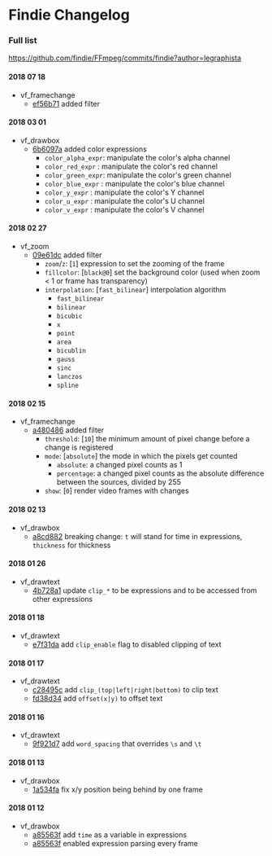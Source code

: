 # Findie Changelog

### Full list
https://github.com/findie/FFmpeg/commits/findie?author=legraphista

#### 2018 07 18

- vf_framechange
    - [ef56b71](https://github.com/findie/FFmpeg/commit/ef56b71961800b1df2b7e73205481ac01f8d92f2) added filter

#### 2018 03 01

- vf_drawbox
    - [6b6097a](https://github.com/findie/FFmpeg/commit/6b6097a04660ea7d433415e23e8a3acf30d49a42) added color expressions 
        - `color_alpha_expr`: manipulate the color's alpha channel
        - `color_red_expr`  : manipulate the color's red channel
        - `color_green_expr`: manipulate the color's green channel
        - `color_blue_expr` : manipulate the color's blue channel
        - `color_y_expr`    : manipulate the color's Y channel
        - `color_u_expr`    : manipulate the color's U channel
        - `color_v_expr`    : manipulate the color's V channel

#### 2018 02 27

- vf_zoom
    - [09e61dc](https://github.com/findie/FFmpeg/commit/09e61dc1f9091b0dee476a8d5c0124532895e066) added filter
        - `zoom`/`z`: [`1`] expression to set the zooming of the frame
        - `fillcolor`: [`black@0`] set the background color (used when zoom < 1 or frame has transparency)
        - `interpolation`: [`fast_bilinear`] interpolation algorithm
            - `fast_bilinear` 
            - `bilinear` 
            - `bicubic` 
            - `x` 
            - `point` 
            - `area` 
            - `bicublin` 
            - `gauss` 
            - `sinc` 
            - `lanczos` 
            - `spline` 

#### 2018 02 15 
    
- vf_framechange
    - [a480486](https://github.com/findie/FFmpeg/commit/a480486c79d0e7f24ff7e343a912a48bf76628ab) added filter
        - `threshold`: [`10`] the minimum amount of pixel change before a change is registered
        - `mode`: [`absolute`] the mode in which the pixels get counted
            - `absolute`: a changed pixel counts as 1
            - `percentage`: a changed pixel counts as the absolute difference between the sources, divided by 255
        - `show`: [`0`] render video frames with changes    

#### 2018 02 13

- vf_drawbox
    - [a8cd882](https://github.com/findie/FFmpeg/commit/a8cd88258b2691dc36403140ef4b966dd515ee80) breaking change: `t` will stand for time in expressions, `thickness` for thickness

#### 2018 01 26

- vf_drawtext
    - [4b728a1](https://github.com/findie/FFmpeg/commit/4b728a1673efdec99d47a3010d944fed4a5955b3) update `clip_*` to be expressions and to be accessed from other expressions

#### 2018 01 18

- vf_drawtext
    - [e7f31da](https://github.com/findie/FFmpeg/commit/e7f31da455b6e905efb882eac2ccd44b6975b3a7) add `clip_enable` flag to disabled clipping of text

#### 2018 01 17

- vf_drawtext
    - [c28495c](https://github.com/findie/FFmpeg/commit/c28495c55c6fb75a8ad5edc9e92b40761f49c791) add `clip_(top|left|right|bottom)` to clip text 
    - [fd38d34](https://github.com/findie/FFmpeg/commit/fd38d347b2545970c2db526491f6d5090ab8385e) add `offset(x|y)` to offset text

#### 2018 01 16

- vf_drawtext
    - [9f921d7](https://github.com/findie/FFmpeg/commit/9f921d7f28dc835c0966afecb29873458440aeca) add `word_spacing` that overrides `\s` and `\t` 

#### 2018 01 13

- vf_drawbox
    - [1a534fa](https://github.com/findie/FFmpeg/commit/1a534fa7346858e7996877121c3ffa5e91c83150) fix x/y position being behind by one frame

#### 2018 01 12

- vf_drawbox
    - [a85563f](https://github.com/findie/FFmpeg/commit/a85563f5c3cad453228b7f0a0dabccacb768b877) add `time` as a variable in expressions
    - [a85563f](https://github.com/findie/FFmpeg/commit/a85563f5c3cad453228b7f0a0dabccacb768b877) enabled expression parsing every frame 
